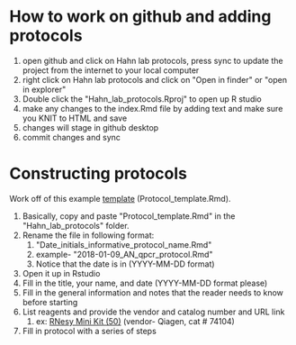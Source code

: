 

# How to work on github and adding protocols

1. open github and click on Hahn lab protocols, press sync to update the project from the internet to your local computer
2. right click on Hahn lab protocols and click on "Open in finder" or "open in explorer"
3. Double click the "Hahn_lab_protocols.Rproj" to open up R studio
4. make any changes to the index.Rmd file by adding text and make sure you KNIT to HTML  and save
5. changes will stage in github desktop
6. commit changes and sync


# Constructing protocols

Work off of this example [template](https://adnguyen.github.io/Hahn_lab_protocols/Protocol_template.html) (Protocol_template.Rmd). 

1. Basically, copy and paste "Protocol_template.Rmd" in the "Hahn_lab_protocols" folder. 
2. Rename the file in following format:
   1. "Date_initials_informative_protocol_name.Rmd"
   2. example- "2018-01-09_AN_qpcr_protocol.Rmd"
   3. Notice that the date is in (YYYY-MM-DD format)
3. Open it up in Rstudio
4. Fill in the title, your name, and date (YYYY-MM-DD format please)
5. Fill in the general information and notes that the reader needs to know before starting 
6. List reagents and provide the vendor and catalog number and URL link
   1. ex: [RNesy Mini Kit (50)](https://www.qiagen.com/us/shop/sample-technologies/rna/total-rna/rneasy-mini-kit/#orderinginformation) (vendor- Qiagen, cat # 74104)
7. Fill in protocol with a series of steps 